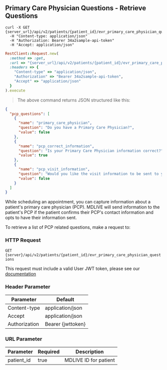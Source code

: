 ## Primary Care Physician Questions - Retrieve Questions

```shell
curl -X GET {server_url}/api/v2/patients/{patient_id}/evr_primary_care_physician_questions
  -H "Content-type: application/json"
  -H "Authorization: Bearer 34a2sample-api-token"
  -H "Accept: application/json"
```

```ruby
RestClient::Request.new(
  :method => :get,
  :url => "{server_url}/api/v2/patients/{patient_id}/evr_primary_care_physician_questions",
  :headers => {
    "Content-type" => "application/json",
    "Authorization" => "Bearer 34a2sample-api-token",
    "Accept" => "application/json"
  }
).execute
```

> The above command returns JSON structured like this:

```json
{
  "pcp_questions": [
    {
      "name": "primary_care_physician",
      "question": "Do you have a Primary Care Physician?",
      "value": false
    },
    {
      "name": "pcp_correct_information",
      "question": "Is your Primary Care Physician information correct?",
      "value": true
    },
    {
      "name": "pcp_visit_information",
      "question": "Would you like the visit information to be sent to your PCP?",
      "value": false
    }
  ]
}
```

While scheduling an appointment, you can capture information about a patient's primary care physician (PCP).  MDLIVE will send information to the patient's PCP if the patient confirms their PCP's contact information and opts to have their information sent.

To retrieve a list of PCP related questions, make a request to:

### HTTP Request

`GET {server}/api/v2/patients/{patient_id}/evr_primary_care_physician_questions `

This request must include a valid User JWT token, please see our [documentation](#user-tokens)

### Header Parameter

Parameter    | Default
------------ | -------
Content-type | application/json
Accept       | application/json
Authorization| Bearer {jwttoken}

### URL Parameter
Parameter  | Required | Description
---------- | -------  | -----------
patient_id | true     | MDLIVE ID for patient
